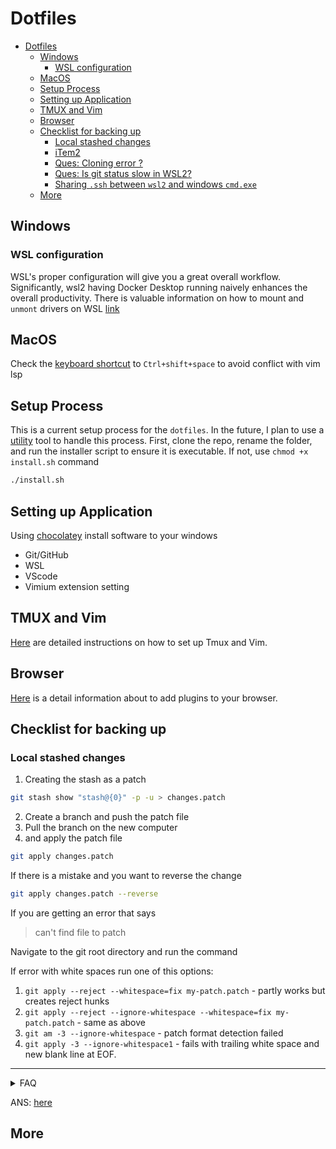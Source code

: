 # Dotfiles

<!--toc:start-->

- [Dotfiles](#dotfiles)
  - [Windows](#windows)
    - [WSL configuration](#wsl-configuration)
  - [MacOS](#macos)
  - [Setup Process](#setup-process)
  - [Setting up Application](#setting-up-application)
  - [TMUX and Vim](#tmux-and-vim)
  - [Browser](#browser)
  - [Checklist for backing up](#checklist-for-backing-up)
    - [Local stashed changes](#local-stashed-changes)
    - [iTem2](#item2)
    - [Ques: Cloning error ?](#ques-cloning-error)
    - [Ques: Is git status slow in WSL2?](#ques-is-git-status-slow-in-wsl2)
    - [Sharing `.ssh` between `wsl2` and windows `cmd.exe`](#sharing-ssh-between-wsl2-and-windows-cmdexe)
  - [More](#more)
  <!--toc:end-->

## Windows

### WSL configuration

WSL's proper configuration will give you a great overall workflow. Significantly, wsl2 having Docker Desktop running naively enhances the overall productivity. There is valuable information on how to mount and `unmont` drivers on WSL
[link](https://linuxnightly.com/mount-and-access-hard-drives-in-windows-subsystem-for-linux-wsl/)

## MacOS

Check the [keyboard shortcut](https://support.apple.com/en-gb/guide/mac-help/mchlp2864/mac) to `Ctrl+shift+space` to avoid conflict with vim lsp

## Setup Process

This is a current setup process for the `dotfiles`. In the future, I plan to use a [utility](https://www.chezmoi.io/user-guide/setup/) tool to handle this process. First, clone the repo, rename the folder, and run the installer script to ensure it is executable. If not, use `chmod +x install.sh` command

```bash
./install.sh
```

## Setting up Application

Using [chocolatey](https://chocolatey.org/) install software to your windows

- Git/GitHub
- WSL
- VScode
- Vimium extension setting

## TMUX and Vim

[Here](/runcom/README.md) are detailed instructions on how to set up Tmux and Vim.

## Browser

[Here](/browser/chrome/README.md) is a detail information about to add plugins to your browser.

## Checklist for backing up

### Local stashed changes

1. Creating the stash as a patch

```bash
git stash show "stash@{0}" -p -u > changes.patch
```

2. Create a branch and push the patch file
3. Pull the branch on the new computer
4. and apply the patch file

```bash
git apply changes.patch
```

If there is a mistake and you want to reverse the change

```bash
git apply changes.patch --reverse
```

If you are getting an error that says

> can't find file to patch

Navigate to the git root directory and run the command

If error with white spaces run one of this options:

1. `git apply --reject --whitespace=fix my-patch.patch` - partly works but creates reject hunks
1. `git apply --reject --ignore-whitespace --whitespace=fix my-patch.patch` - same as above
1. `git am -3 --ignore-whitespace` - patch format detection failed
1. `git apply -3 --ignore-whitespace1` - fails with trailing white space
   and new blank line at EOF.

---

<details>

<summary> FAQ </summary>

### iTem2

preferences->profiles->Command (Custom Shell) -> add `/bin/bash`

you can also set that as a default [shell](https://www.howtogeek.com/444596/how-to-change-the-default-shell-to-bash-in-macos-catalina/)

### Ques: Cloning error ?

```bash
error: chmod on /c/*/.git/config.lock failed: Operation not permitted
fatal: could not set 'core.filemode' to 'false'
```

ANS:

```bash
sudo umount /mnt/c
sudo mount -t drvfs C: /mnt/c -o metadata
```

For more information: [Here](https://askubuntu.com/questions/1115564/wsl-ubuntu-distro-how-to-solve-operation-not-permitted-on-cloning-repository)

### Ques: Is git status slow in WSL2?

ANS:

The NTFS is fast on Windows than WLS2 (Linux system). Therefore, the solution is to put to the Windows git system in `.profile`

```bash
# checks to see if we are in a windows or linux dir
function isWinDir {
  case `pwd -P`/ in
    /c/*) return $(true);;
    *) return $(false);;
  esac
}
# wrap the git command to either run windows git or linux
function git {
  if isWinDir
  then
    git.exe "$@"
  else
    /usr/bin/git "$@"
  fi
}

```

### Sharing `.ssh` between `wsl2` and windows `cmd.exe`

</details>

ANS: [here](https://devblogs.microsoft.com/commandline/sharing-ssh-keys-between-windows-and-wsl-2/)

## More
